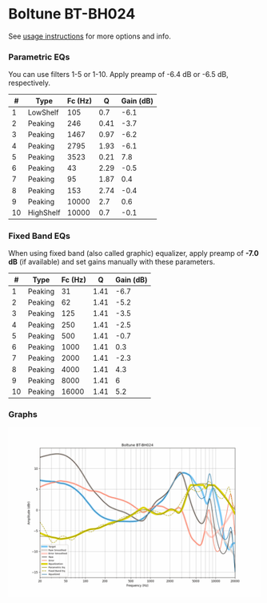 # Boltune BT-BH024
See [usage instructions](https://github.com/jaakkopasanen/AutoEq#usage) for more options and info.

### Parametric EQs
You can use filters 1-5 or 1-10. Apply preamp of -6.4 dB or -6.5 dB, respectively.

|   # | Type      |   Fc (Hz) |    Q |   Gain (dB) |
|-----|-----------|-----------|------|-------------|
|   1 | LowShelf  |       105 | 0.7  |        -6.1 |
|   2 | Peaking   |       246 | 0.41 |        -3.7 |
|   3 | Peaking   |      1467 | 0.97 |        -6.2 |
|   4 | Peaking   |      2795 | 1.93 |        -6.1 |
|   5 | Peaking   |      3523 | 0.21 |         7.8 |
|   6 | Peaking   |        43 | 2.29 |        -0.5 |
|   7 | Peaking   |        95 | 1.87 |         0.4 |
|   8 | Peaking   |       153 | 2.74 |        -0.4 |
|   9 | Peaking   |     10000 | 2.7  |         0.6 |
|  10 | HighShelf |     10000 | 0.7  |        -0.1 |

### Fixed Band EQs
When using fixed band (also called graphic) equalizer, apply preamp of **-7.0 dB** (if available) and set gains manually with these parameters.

|   # | Type    |   Fc (Hz) |    Q |   Gain (dB) |
|-----|---------|-----------|------|-------------|
|   1 | Peaking |        31 | 1.41 |        -6.7 |
|   2 | Peaking |        62 | 1.41 |        -5.2 |
|   3 | Peaking |       125 | 1.41 |        -3.5 |
|   4 | Peaking |       250 | 1.41 |        -2.5 |
|   5 | Peaking |       500 | 1.41 |        -0.7 |
|   6 | Peaking |      1000 | 1.41 |         0.3 |
|   7 | Peaking |      2000 | 1.41 |        -2.3 |
|   8 | Peaking |      4000 | 1.41 |         4.3 |
|   9 | Peaking |      8000 | 1.41 |         6   |
|  10 | Peaking |     16000 | 1.41 |         5.2 |

### Graphs
![](./Boltune%20BT-BH024.png)
